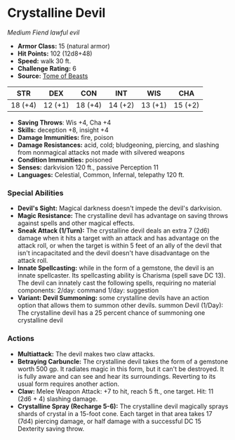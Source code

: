 # Crystalline Devil

*Medium* *Fiend* *lawful evil*

- **Armor Class:** 15 (natural armor)
- **Hit Points:** 102 (12d8+48)
- **Speed:** walk 30 ft.
- **Challenge Rating:** 6
- **Source:** [Tome of Beasts](https://koboldpress.com/kpstore/product/tome-of-beasts-for-5th-edition-print/)

| STR | DEX | CON | INT | WIS | CHA |
| --- | --- | --- | --- | --- | --- |
| 18 (+4) | 12 (+1) | 18 (+4) | 14 (+2) | 13 (+1) | 15 (+2) |

- **Saving Throws**: Wis +4, Cha +4
- **Skills:** deception +8, insight +4
- **Damage Immunities:** fire, poison
- **Damage Resistances:** acid, cold; bludgeoning, piercing, and slashing from nonmagical attacks not made with silvered weapons
- **Condition Immunities:** poisoned
- **Senses:** darkvision 120 ft., passive Perception 11
- **Languages:** Celestial, Common, Infernal, telepathy 120 ft.
### Special Abilities
- **Devil's Sight:** Magical darkness doesn't impede the devil's darkvision.
- **Magic Resistance:** The crystalline devil has advantage on saving throws against spells and other magical effects.
- **Sneak Attack (1/Turn):** The crystalline devil deals an extra 7 (2d6) damage when it hits a target with an attack and has advantage on the attack roll, or when the target is within 5 feet of an ally of the devil that isn't incapacitated and the devil doesn't have disadvantage on the attack roll.
- **Innate Spellcasting:** while in the form of a gemstone, the devil is an innate spellcaster. Its spellcasting ability is Charisma (spell save DC 13). The devil can innately cast the following spells, requiring no material components:  2/day: command  1/day: suggestion
- **Variant: Devil Summoning:** some crystalline devils have an action option that allows them to summon other devils.  summon Devil (1/Day): The crystalline devil has a 25 percent chance of summoning one crystalline devil
### Actions
- **Multiattack:** The devil makes two claw attacks.
- **Betraying Carbuncle:** The crystalline devil takes the form of a gemstone worth 500 gp. It radiates magic in this form, but it can't be destroyed. It is fully aware and can see and hear its surroundings. Reverting to its usual form requires another action.
- **Claw:** Melee Weapon Attack: +7 to hit, reach 5 ft., one target. Hit: 11 (2d6 + 4) slashing damage.
- **Crystalline Spray (Recharge 5-6):** The crystalline devil magically sprays shards of crystal in a 15-foot cone. Each target in that area takes 17 (7d4) piercing damage, or half damage with a successful DC 15 Dexterity saving throw.
